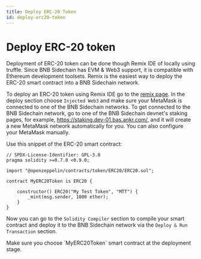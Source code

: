 ```yaml
---
title: Deploy ERC-20 Token
id: deploy-erc20-token
---
```


# Deploy ERC-20 token

Deployment of ERC-20 token can be done though Remix IDE of locally using truffle. 
Since BNB Sidechain has EVM & Web3 support, it is compatible with Ethereum development toolsets. 
Remix is the easiest way to deploy the ERC-20 smart contract into a BNB Sidechain network.

To deploy an ERC-20 token using Remix IDE go to the [remix page](https://remix.ethereum.org/). 
In the deploy section choose `Injected Web3` and make sure your MetaMask is connected to one of the BNB Sidechain networks. 
To get connected to the BNB Sidechain network, go to one of the BNB Sidechain devnet's staking pages, for example, https://staking.dev-01.bas.ankr.com/, and it will create a new MetaMask network automatically for you. 
You can also configure your MetaMask manually.

Use this snippet of the ERC-20 smart contract:
```
// SPDX-License-Identifier: GPL-3.0
pragma solidity >=0.7.0 <0.9.0;

import "@openzeppelin/contracts/token/ERC20/ERC20.sol";

contract MyERC20Token is ERC20 {

    constructor() ERC20("My Test Token", "MTT") {
        _mint(msg.sender, 1000 ether);
    }
}
```

Now you can go to the `Solidity Compiler` section to compile your smart contract and deploy it to the BNB Sidechain network via the `Deploy & Run Transaction` section.

<Callout type="warning" emoji="❗">
Make sure you choose `MyERC20Token` smart contract at the deployment stage.
</Callout>
